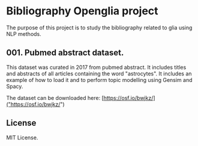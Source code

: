 # Bibliography Openglia project

The purpose of this project is to study the bibliography related to glia using NLP methods. 

## 001. Pubmed abstract dataset.

This dataset was curated in 2017 from pubmed abstract. It includes titles and abstracts of all articles containing the word "astrocytes". It includes an example of how to load it and to perform topic modelling using Gensim and Spacy. 

The dataset can be downloaded here: [https://osf.io/bwjkz/]("https://osf.io/bwjkz/")

## License

MIT License. 
